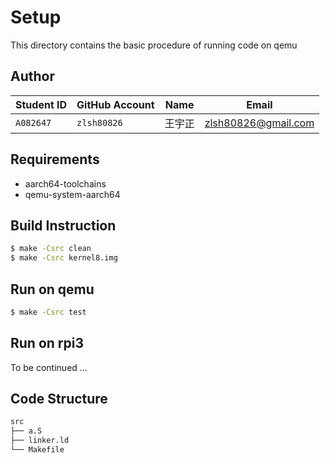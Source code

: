 # Setup

This directory contains the basic procedure of running code on qemu

## Author

| Student ID | GitHub Account | Name | Email |
| ------- | ----------- | ------- | ------------------- |
|`A082647`| `zlsh80826` | 王宇正 | zlsh80826@gmail.com |

## Requirements

* aarch64-toolchains
* qemu-system-aarch64

## Build Instruction

```Bash
$ make -Csrc clean
$ make -Csrc kernel8.img
```

## Run on qemu

```Bash
$ make -Csrc test
```

## Run on rpi3
To be continued ...

## Code Structure

```Bash
src
├── a.S
├── linker.ld
└── Makefile
```
